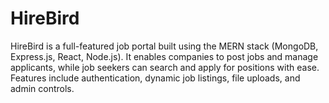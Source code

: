 # HireBird
HireBird is a full-featured job portal built using the MERN stack (MongoDB, Express.js, React, Node.js). It enables companies to post jobs and manage applicants, while job seekers can search and apply for positions with ease. Features include authentication, dynamic job listings, file uploads, and admin controls.
